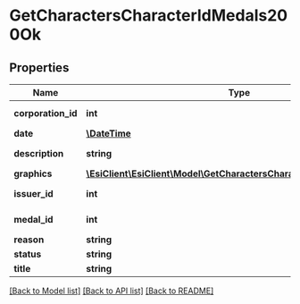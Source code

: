 # GetCharactersCharacterIdMedals200Ok

## Properties
Name | Type | Description | Notes
------------ | ------------- | ------------- | -------------
**corporation_id** | **int** | corporation_id integer | 
**date** | [**\DateTime**](\DateTime.md) | date string | 
**description** | **string** | description string | 
**graphics** | [**\EsiClient\EsiClient\Model\GetCharactersCharacterIdMedalsGraphic[]**](GetCharactersCharacterIdMedalsGraphic.md) | graphics array | 
**issuer_id** | **int** | issuer_id integer | 
**medal_id** | **int** | medal_id integer | 
**reason** | **string** | reason string | 
**status** | **string** | status string | 
**title** | **string** | title string | 

[[Back to Model list]](../README.md#documentation-for-models) [[Back to API list]](../README.md#documentation-for-api-endpoints) [[Back to README]](../README.md)



